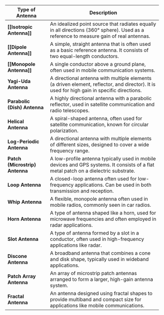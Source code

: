 
| **Type of Antenna**            | **Description**                                                                                                                            |
| ------------------------------ | ------------------------------------------------------------------------------------------------------------------------------------------ |
| **[[Isotropic Antenna]]**      | An idealized point source that radiates equally in all directions (360° sphere). Used as a reference to measure gain of real antennas.     |
| **[[Dipole Antenna]]**         | A simple, straight antenna that is often used as a basic reference antenna. It consists of two equal-length conductors.                    |
| **[[Monopole Antenna]]**       | A single conductor above a ground plane, often used in mobile communication systems.                                                       |
| **Yagi-Uda Antenna**           | A directional antenna with multiple elements (a driven element, reflector, and director). It is used for high gain in specific directions. |
| **Parabolic (Dish) Antenna**   | A highly directional antenna with a parabolic reflector, used in satellite communication and radio telescopes.                             |
| **Helical Antenna**            | A spiral-shaped antenna, often used for satellite communication, known for circular polarization.                                          |
| **Log-Periodic Antenna**       | A directional antenna with multiple elements of different sizes, designed to cover a wide frequency range.                                 |
| **Patch (Microstrip) Antenna** | A low-profile antenna typically used in mobile devices and GPS systems. It consists of a flat metal patch on a dielectric substrate.       |
| **Loop Antenna**               | A closed-loop antenna often used for low-frequency applications. Can be used in both transmission and reception.                           |
| **Whip Antenna**               | A flexible, monopole antenna often used in mobile radios, commonly seen in car radios.                                                     |
| **Horn Antenna**               | A type of antenna shaped like a horn, used for microwave frequencies and often employed in radar applications.                             |
| **Slot Antenna**               | A type of antenna formed by a slot in a conductor, often used in high-frequency applications like radar.                                   |
| **Discone Antenna**            | A broadband antenna that combines a cone and disk shape, typically used in wideband applications.                                          |
| **Patch Array Antenna**        | An array of microstrip patch antennas arranged to form a larger, high-gain antenna system.                                                 |
| **Fractal Antenna**            | An antenna designed using fractal shapes to provide multiband and compact size for applications like mobile communications.                |
